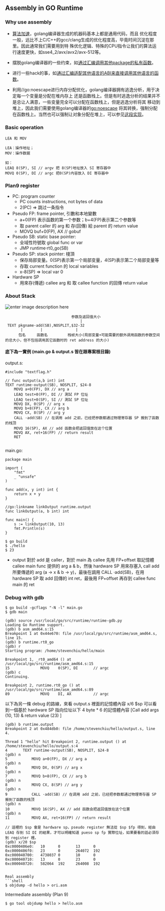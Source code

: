 ## Assembly in GO Runtime

### Why use assembly

-   [算法加速](https://github.com/minio/sha256-simd)，golang编译器生成的机器码基本上都是通用代码，而且 优化程度一般，远比不上C/C++的gcc/clang生成的优化程度高，毕竟时间沉淀在那里。因此通常我们需要用到特 殊优化逻辑、特殊的CPU指令让我们的算法运行速度更快，如sse4_2/avx/avx2/avx-512等。
    
-   摆脱golang编译器的一些约束，如[通过汇编调用其他package的私有函数](https://sitano.github.io/2016/04/28/golang-private/)。
    
-   进行一些hack的事，如[通过汇编适配其他语言的ABI来直接调用其他语言的函数](https://github.com/petermattis/fastcgo)。
    
-   利用//go:noescape进行内存分配优化，golang编译器拥有逃逸分析，用于决定每一个变量是分配在堆内存上 还是函数栈上。但是有时逃逸分析的结果并不是总让人满意，一些变量完全可以分配在函数栈上，但是逃逸分析将其 移动到堆上，因此我们需要使用golang编译器的[go:noescape](https://golang.org/cmd/compile/#hdr-Compiler_Directives) 将其转换，强制分配在函数栈上。当然也可以强制让对象分配在堆上，可以参见[这段实现](https://github.com/golang/go/blob/d1fa58719e171afedfbcdf3646ee574afc08086c/src/reflect/value.go#L2585-L2597)。

### Basic operation
```
LEA 和 MOV

LEA：操作地址；  
MOV：操作数据

如：  
LEAQ 8(SP), SI // argv 把 8(SP)地址放入 SI 寄存器中  
MOVQ 0(SP), DI // argc 把0(SP)内容放入 DI 寄存器中
```
### Plan9 register
- PC: program counter
	- PC counts instructions, not bytes of data
	- 2(PC) => 跳过一条指令
- Pseudo FP: frame pointer, 引數和本地變數 
	- a+0(FP) 表示函数的第一个参数；b+4(FP)表示第二个参数等
	- 取 parent caller 的 arg 和 存(回傳)  給 parent 的 return value
	- MOVQ	buf+0(FP), AX		// gobuf
- Pseudo SB: static base pointer:
	- 全域性符號取 global func or var
	- JMP	runtime·rt0_go(SB)
- Pseudo SP: stack pointer: 棧頂
	- 保存局部变量。0(SP)表示第一个局部变量，4(SP)表示第二个局部变量等
	- 存取 current function 的 local variables
	- x-8(SP) => local var 0
- Hardware SP
	- 用來存(傳遞) callee arg 和 取 callee function 的回傳 return value

### About Stack
![enter image description here](https://s3-ap-northeast-1.amazonaws.com/steven-dev/presentation/golang/stack.png)




```
                              参数及返回值大小
                                  | 
 TEXT pkgname·add(SB),NOSPLIT,$32-32
       |        |               |
      包名     函数名         栈帧大小(局部变量+可能需要的额外调用函数的参数空间的总大小，但不包括调用其它函数时的 ret address 的大小)

```
#### 底下為一實例 (main.go & output.s 皆在跟專案根目錄)

output.s:
```
#include "textflag.h"

// func output(a,b int) int
TEXT runtime·output(SB), NOSPLIT, $24-8
    MOVQ a+0(FP), DX // arg a
    LEAQ test+0(FP), DI // 測試 FP 位址
    LEAQ test+0(SP), SI // 測試 SP 位址
    MOVQ DX, 0(SP) // arg x
    MOVQ b+8(FP), CX // arg b
    MOVQ CX, 8(SP) // arg y
    CALL ·add(SB) // 在调用 add 之前，已经把参数都通过物理寄存器 SP 搬到了函数的栈顶
    MOVQ 16(SP), AX // add 函数会把返回值放在这个位置
    MOVQ AX, ret+16(FP) // return result
    RET


```
main.go:
```
package main

import (
	"fmt"
	_ "unsafe"
)

func add(x, y int) int {
	return x + y
}

//go:linkname linkOutput runtime.output
func linkOutput(a, b int) int

func main() {
	s := linkOutput(10, 13)
	fmt.Println(s)
}

```
```
$ go build
$ ./hello
$ 23
```
- output 對於 add 是 caller，對於 main 為 callee
先用 FP+offset 取記憶體 callee main func 提供的 arg a & b，然後 hardware SP 用來存塞入 call add 所要傳遞的 arg (a -> x & b -> y)，最後在調用 CALL ·add(SB)，在用 hardware SP 取 add 回傳的 int ret，最後用 FP+offset 再存到 callee func main 的 ret

### Debug with gdb
```shell
$ go build -gcflags "-N -l" main.go
$ gdb main

(gdb) source /usr/local/go/src/runtime/runtime-gdb.py
Loading Go Runtime support.
(gdb) b asm_amd64.s:15
Breakpoint 1 at 0x44e670: file /usr/local/go/src/runtime/asm_amd64.s, line 15.
(gdb) b runtime.rt0_go
(gdb) r
Starting program: /home/stevenchiu/hello/main

Breakpoint 1, _rt0_amd64 () at /usr/local/go/src/runtime/asm_amd64.s:15
15              MOVQ    0(SP), DI       // argc
(gdb) c
Continuing.

Breakpoint 2, runtime.rt0_go () at /usr/local/go/src/runtime/asm_amd64.s:89
89              MOVQ    DI, AX          // argc

```
以下為另一條 debug 的路線，來看 output.s 裡面的記憶體內容
x/6 $sp 可以看到一個基於 hardware SP 指向位址以下  4 byte * 6 的記憶體內容 [Call add args (10, 13) & return value (23) ]  
```
(gdb) b runtime.output
Breakpoint 2 at 0x484db0: file /home/stevenchiu/hello/output.s, line 4.

Thread 1 "hello" hit Breakpoint 2, runtime.output () at /home/stevenchiu/hello/output.s:4
4       TEXT runtime·output(SB), NOSPLIT, $24-8
(gdb) n
5           MOVQ a+0(FP), DX // arg a
(gdb) n
6           MOVQ DX, 0(SP) // arg x
(gdb) n
7           MOVQ b+8(FP), CX // arg b
(gdb) n
8           MOVQ CX, 8(SP) // arg y
(gdb) n
9           CALL ·add(SB) // 在调用 add 之前，已经把参数都通过物理寄存器 SP 搬到了函数的栈顶
(gdb) n
10          MOVQ 16(SP), AX // add 函数会把返回值放在这个位置
(gdb) n
11          MOVQ AX, ret+16(FP) // return result

// 這裡的 $sp 會是 hardware sp，pseudo register 無法從 $sp $fp 得到，經由 LEAQ 存到 SI DI 的結果，才可以明確知道 pueso sp fp 實際位址，如果要看的話必須存到 register 裡。
(gdb) x/20 $sp
0xc0000406e0:   10      0       13      0
0xc0000406f0:   23      0       264072  192
0xc000040700:   4738037 0       10      0
0xc000040710:   13      0       23      0
0xc000040720:   582064  192     264008  192


```
```
Real assembly
```shell
$ objdump -d hello > ori.asm
```

Intermediate assembly (Plan 9)

```shell
$ go tool objdump hello > hello.asm
